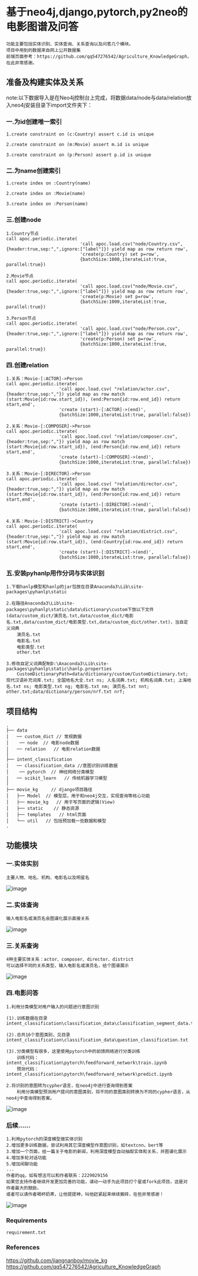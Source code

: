 # 基于neo4j,django,pytorch,py2neo的电影图谱及问答
    功能主要包括实体识别、实体查询、关系查询以及问答几个模块。
    项目中用到的数据来自网上公开数据集
    前端页面参考：https://github.com/qq547276542/Agriculture_KnowledgeGraph，在此非常感谢。
    
## 准备及构建实体及关系
note:以下数据导入是在Neo4j控制台上完成，将数据data/node与data/relation放入neo4j安装目录下import文件夹下：

### 一.为id创建唯一索引

    1.create constraint on (c:Country) assert c.id is unique

    2.create constraint on (m:Movie) assert m.id is unique

    3.create constraint on (p:Person) assert p.id is unique

### 二.为name创建索引

    1.create index on :Country(name)

    2.create index on :Movie(name)

    3.create index on :Person(name)

### 三.创建node

    1.Country节点
    call apoc.periodic.iterate(
                                'call apoc.load.csv("node/Country.csv",{header:true,sep:",",ignore:["label"]}) yield map as row return row',
                                'create(p:Country) set p=row',
                                {batchSize:1000,iterateList:true, parallel:true})

    2.Movie节点
    call apoc.periodic.iterate(
                                'call apoc.load.csv("node/Movie.csv",{header:true,sep:",",ignore:["label"]}) yield map as row return row',
                                'create(p:Movie) set p=row',
                                {batchSize:1000,iterateList:true, parallel:true})

    3.Person节点
    call apoc.periodic.iterate(
                                'call apoc.load.csv("node/Person.csv",{header:true,sep:",",ignore:["label"]}) yield map as row return row',
                                'create(p:Person) set p=row',
                                {batchSize:1000,iterateList:true, parallel:true})

### 四.创建relation

    1.关系：Movie-[:ACTOR]->Person
    call apoc.periodic.iterate(
                        'call apoc.load.csv( "relation/actor.csv",{header:true,sep:","}) yield map as row match (start:Movie{id:row.start_id}), (end:Person{id:row.end_id}) return start,end',
                        'create (start)-[:ACTOR]->(end)',
                        {batchSize:1000,iterateList:true, parallel:false})

    2.关系：Movie-[:COMPOSER]->Person
    call apoc.periodic.iterate(
                        'call apoc.load.csv( "relation/composer.csv",{header:true,sep:","}) yield map as row match (start:Movie{id:row.start_id}), (end:Person{id:row.end_id}) return start,end',
                        'create (start)-[:COMPOSER]->(end)',
                        {batchSize:1000,iterateList:true, parallel:false})

    3.关系：Movie-[:DIRECTOR]->Person
    call apoc.periodic.iterate(
                        'call apoc.load.csv( "relation/director.csv",{header:true,sep:","}) yield map as row match (start:Movie{id:row.start_id}), (end:Person{id:row.end_id}) return start,end',
                        'create (start)-[:DIRECTOR]->(end)',
                        {batchSize:1000,iterateList:true, parallel:false})

    4.关系：Movie-[:DISTRICT]->Country
    call apoc.periodic.iterate(
                        'call apoc.load.csv( "relation/district.csv",{header:true,sep:","}) yield map as row match (start:Movie{id:row.start_id}), (end:Country{id:row.end_id}) return start,end',
                        'create (start)-[:DISTRICT]->(end)',
                        {batchSize:1000,iterateList:true, parallel:false})

### 五.安装pyhanlp用作分词与实体识别

    1.下载hanlp模型和hanlp的jar包放在目录Anaconda3\Lib\site-packages\pyhanlp\static
    
    2.在路径Anaconda3\Lib\site-packages\pyhanlp\static\data\dictionary\custom下放以下文件(data/custom_dict/演员名.txt,data/custom_dict/电影名.txt,data/custom_dict/电影类型.txt,data/custom_dict/other.txt)，当自定义词典
        演员名.txt
        电影名.txt
        电影类型.txt
        other.txt
        
    3.修改自定义词典配制D:\Anaconda3\Lib\site-packages\pyhanlp\static\hanlp.properties
        CustomDictionaryPath=data/dictionary/custom/CustomDictionary.txt; 现代汉语补充词库.txt; 全国地名大全.txt ns; 人名词典.txt; 机构名词典.txt; 上海地名.txt ns; 电影类型.txt ng; 电影名.txt nm; 演员名.txt nnt; other.txt;data/dictionary/person/nrf.txt nrf;

## 项目结构
```
.
├── data
│   ── custom_dict // 常规数据
│    ── node  // 电影node数据
│   ── relation   // 电影relation数据 
│
├── intent_classification
│   ── classification_data //意图识别训练数据
│    ── pytorch  // 神经网络分类模型
│   ── scikit_learn   // 传统机器学习模型 
│       
├── movie_kg     // django项目路径
│   ├── Model  // 模型层，用于和neo4j交互，实现查询等核心功能
│   ├── movie_kg   // 用于写页面的逻辑(View)
│   ├── static    // 静态资源
│   ├── templates   // html页面
│   └── util   // 包括预加载一些数据和模型
.
```

## 功能模块

### 一.实体实别
    主要人物、地名、机构、电影名以及明星名
![image](https://raw.githubusercontent.com/jiangnanboy/movie_knowledge_graph_app/master/img/ner.png)

### 二.实体查询
    输入电影名或演员名会图谱化展示直接关系
![image](https://raw.githubusercontent.com/jiangnanboy/movie_knowledge_graph_app/master/img/search_ner.png)

### 三.关系查询
    4种主要实体关系：actor、composer、director、district
    可以选择不同的关系类型，输入电影名或演员名，给个图谱展示
![image](https://raw.githubusercontent.com/jiangnanboy/movie_knowledge_graph_app/master/img/search_relation.png)

### 四.电影问答

    1.利用分类模型对用户输入的问题进行意图识别
    
    (1).训练数据在目录 intent_classification\classification_data\classification_segment_data.txt
    
    (2).总共16个意图类别，见目录 intent_classification\classification_data\question_classification.txt
    
    (3).分类模型有很多，这里使用pytorch中的前馈网络进行分类训练
        训练代码：intent_classification\pytorch\feedforward_network\train.ipynb
        预测代码：intent_classification\pytorch\feedforward_network\predict.ipynb
 
    2.将识别的意图转为cypher语言，在neo4j中进行查询得到答案
        利用分类模型预测用户提问的意图类别，将不同的意图类别转换为不同的cypher语言，从neo4j中查询得到答案。
![image](https://raw.githubusercontent.com/jiangnanboy/movie_knowledge_graph_app/master/img/qa.png)

### 后续......
    1.利用pytorch的深度模型做实体识别
    2.增加更多训练数据，尝试利用其它深度模型作意图识别，如textcnn，bert等
    3.增加一个页面，给一篇关于电影的新闻，利用深度模型自动抽取实体和关系，并图谱化展示
    4.增加多轮对话功能
    5.增加闲聊功能
    ...
    作者的qq，如有想法可以和作者联系：2229029156
    如果您支持作者继续开发更加完善的功能，请动一动手为此项目打个星或fork此项目，这是对作者最大的鼓励，
    或者可以请作者喝杯奶茶，让他提提神，叫他赶紧起来继续搬砖，在些非常感谢！
![image](https://raw.githubusercontent.com/jiangnanboy/movie_knowledge_graph_app/master/img/wechat.png)

### Requirements
    requirement.txt

### References
https://github.com/jiangnanboy/movie_kg
https://github.com/qq547276542/Agriculture_KnowledgeGraph
    